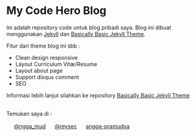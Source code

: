 # My Code Hero Blog

Ini adalah repository code untuk blog pribadi saya. Blog ini dibuat menggunakan [Jekyll](https://jekyllrb.com) dan [Basically Basic Jekyll Theme](https://mmistakes.github.io/jekyll-theme-basically-basic/).

Fitur dari theme blog ini sbb :
- Clean design responsive
- Layout Curriculum Vitæ/Resume
- Layout about page
- Support disqus comment
- SEO

Informasi lebih lanjut silahkan ke repository [Basically Basic Jekyll Theme](https://mmistakes.github.io/jekyll-theme-basically-basic/)

<br />
Temukan saya di :

<img src="https://cdn.rawgit.com/mmistakes/jekyll-theme-basically-basic/master/_includes/icon-twitter.svg" width="16" height="16"> [@ngga_mud](https://twitter.com/ngga_mud)
<img src="https://cdn.rawgit.com/mmistakes/jekyll-theme-basically-basic/master/_includes/icon-github.svg" width="16" height="16"> [@reysec](https://github.com/reysec)
<img src="https://cdn.rawgit.com/mmistakes/jekyll-theme-basically-basic/master/_includes/icon-linkedin.svg" width="16" height="16"> [angga-pramudya](https://www.linkedin.com/in/angga-pramudya)